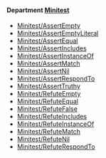 <!-- START_COP_LIST -->
#### Department [Minitest](cops_minitest.md)

* [Minitest/AssertEmpty](cops_minitest.md#minitestassertempty)
* [Minitest/AssertEmptyLiteral](cops_minitest.md#minitestassertemptyliteral)
* [Minitest/AssertEqual](cops_minitest.md#minitestassertequal)
* [Minitest/AssertIncludes](cops_minitest.md#minitestassertincludes)
* [Minitest/AssertInstanceOf](cops_minitest.md#minitestassertinstanceof)
* [Minitest/AssertMatch](cops_minitest.md#minitestassertmatch)
* [Minitest/AssertNil](cops_minitest.md#minitestassertnil)
* [Minitest/AssertRespondTo](cops_minitest.md#minitestassertrespondto)
* [Minitest/AssertTruthy](cops_minitest.md#minitestasserttruthy)
* [Minitest/RefuteEmpty](cops_minitest.md#minitestrefuteempty)
* [Minitest/RefuteEqual](cops_minitest.md#minitestrefuteequal)
* [Minitest/RefuteFalse](cops_minitest.md#minitestrefutefalse)
* [Minitest/RefuteIncludes](cops_minitest.md#minitestrefuteincludes)
* [Minitest/RefuteInstanceOf](cops_minitest.md#minitestrefuteinstanceof)
* [Minitest/RefuteMatch](cops_minitest.md#minitestrefutematch)
* [Minitest/RefuteNil](cops_minitest.md#minitestrefutenil)
* [Minitest/RefuteRespondTo](cops_minitest.md#minitestrefuterespondto)

<!-- END_COP_LIST -->

